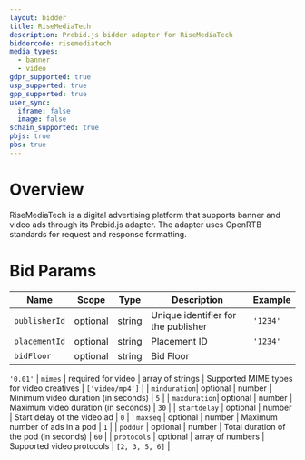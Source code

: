```yaml
---
layout: bidder
title: RiseMediaTech
description: Prebid.js bidder adapter for RiseMediaTech
biddercode: risemediatech
media_types:
  - banner
  - video
gdpr_supported: true
usp_supported: true
gpp_supported: true
user_sync:
  iframe: false
  image: false
schain_supported: true
pbjs: true
pbs: true
---
```


# Overview

RiseMediaTech is a digital advertising platform that supports banner and video ads through its Prebid.js adapter. The adapter uses OpenRTB standards for request and response formatting.

# Bid Params

| Name         | Scope              | Type             | Description                                | Example                 |
|--------------|--------------------|------------------|--------------------------------------------|-------------------------|
| `publisherId`| optional           | string           | Unique identifier for the publisher        | `'1234'`       
| `placementId`| optional           | string           | Placement ID                               | `'1234'`            |
| `bidFloor`   | optional           | string           | Bid Floor                                  | 
`'0.01'`
| `mimes`      | required for video | array of strings | Supported MIME types for video creatives   | `['video/mp4']`         |
| `minduration`| optional           | number           | Minimum video duration (in seconds)        | `5`                     |
| `maxduration`| optional           | number           | Maximum video duration (in seconds)        | `30`                    |
| `startdelay` | optional           | number           | Start delay of the video ad                | `0`                     |
| `maxseq`     | optional           | number           | Maximum number of ads in a pod             | `1`                     |
| `poddur`     | optional           | number           | Total duration of the pod (in seconds)     | `60`                    |
| `protocols`  | optional           | array of numbers | Supported video protocols                  | `[2, 3, 5, 6]`          |

